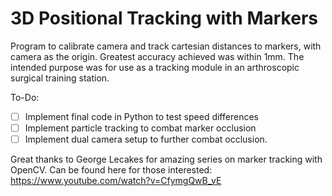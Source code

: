 # 3D Positional Tracking with Markers

Program to calibrate camera and track cartesian distances to markers, with camera as the origin. Greatest accuracy achieved was within 1mm. The intended purpose was for use as a tracking module in an arthroscopic surgical training station.

To-Do: 
- [ ] Implement final code in Python to test speed differences
- [ ] Implement particle tracking to combat marker occlusion 
- [ ] Implement dual camera setup to further combat occlusion.   

Great thanks to George Lecakes for amazing series on marker tracking with OpenCV. Can be found here for those interested: https://www.youtube.com/watch?v=CfymgQwB_vE
